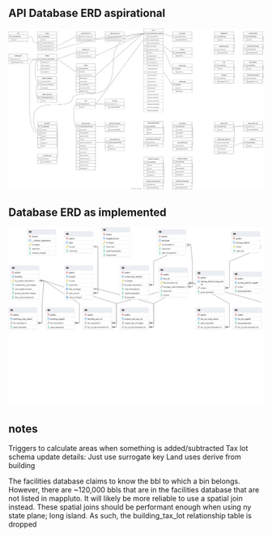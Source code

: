 ## API Database ERD aspirational
![planned_erd](db.drawio.svg)

## Database ERD as implemented
![implemented_erd](db-erd-export.png)

## notes
Triggers to calculate areas when something is added/subtracted
Tax lot schema update details:
    Just use surrogate key
    Land uses derive from building 

The facilities database claims to know the bbl to which a bin belongs. However, there are ~120,000 bbls that are in the facilities database that are not listed in mappluto. It will likely be more reliable to use a spatial join instead. These spatial joins should be performant enough when using ny state plane; long island. As such, the building_tax_lot relationship table is dropped
